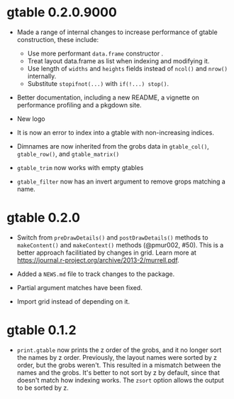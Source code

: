 # gtable 0.2.0.9000

* Made a range of internal changes to increase performance of gtable 
  construction, these include:
  - Use more performant `data.frame` constructor .
  - Treat layout data.frame as list when indexing and modifying it.
  - Use length of `widths` and `heights` fields instead of `ncol()` and `nrow()`
    internally.
  - Substitute `stopifnot(...)` with `if(!...) stop()`.

* Better documentation, including a new README, a vignette on performance
  profiling and a pkgdown site.

* New logo

* It is now an error to index into a gtable with non-increasing indices.

* Dimnames are now inherited from the grobs data in `gtable_col()`, 
  `gtable_row()`, and `gtable_matrix()`

* `gtable_trim` now works with empty gtables

* `gtable_filter` now has an invert argument to remove grops matching a name.

# gtable 0.2.0

* Switch from `preDrawDetails()` and `postDrawDetails()` methods to
  `makeContent()` and `makeContext()` methods (@pmur002, #50).
  This is a better approach facilitiated by changes in grid. Learn more
  at <https://journal.r-project.org/archive/2013-2/murrell.pdf>.

* Added a `NEWS.md` file to track changes to the package.

* Partial argument matches have been fixed.

* Import grid instead of depending on it.

# gtable 0.1.2

* `print.gtable` now prints the z order of the grobs, and it no longer
  sort the names by z order. Previously, the layout names were sorted by
  z order, but the grobs weren't. This resulted in a mismatch between
  the names and the grobs. It's better to not sort by z by default,
  since that doesn't match how indexing works. The `zsort` option allows
  the output to be sorted by z.
